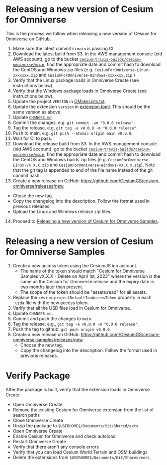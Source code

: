 # Releasing a new version of Cesium for Omniverse

This is the process we follow when releasing a new version of Cesium for Omniverse on GitHub.

1. Make sure the latest commit in `main` is passing CI.
2. Download the latest build from S3. In the AWS management console (old AWS account), go to the bucket [`cesium-travis-builds/cesium-omniverse/main`](https://s3.console.aws.amazon.com/s3/buckets/cesium-travis-builds?region=us-east-1&prefix=cesium-omniverse/main/&showversions=false), find the appropriate date and commit hash to download the CentOS and Windows zip files (e.g. `CesiumForOmniverse-Linux-xxxxxxx.zip` and `CesiumForOmniverse-Windows-xxxxxxx.zip` )
3. Verify that the Linux package loads in Omniverse Create (see instructions below).
4. Verify that the Windows package loads in Omniverse Create (see instructions below).
5. Update the project `VERSION` in [CMakeLists.txt](../../CMakeLists.txt).
6. Update the extension `version` in [extension.toml](../../exts/cesium.omniverse/config/extension.toml). This should be the same version as above.
7. Update [`CHANGES.md`](CHANGES.md).
8. Commit the changes, e.g. `git commit -am "0.0.0 release"`.
9. Tag the release, e.g. `git tag -a v0.0.0 -m "0.0.0 release"`.
10. Push to main, e.g. `git push --atomic origin main v0.0.0`.
11. Wait for CI to pass.
12. Download the release build from S3. In the AWS management console (old AWS account), go to the bucket [`cesium-travis-builds/cesium-omniverse/main`](https://s3.console.aws.amazon.com/s3/buckets/cesium-travis-builds?region=us-east-1&prefix=cesium-omniverse/main/&showversions=false), find the appropriate date and commit hash to download the CentOS and Windows builds zip files (e.g. `CesiumForOmniverse-Linux-vX.X.X.zip` and `CesiumForOmniverse-Windows-vX.X.X.zip`). Note that the git tag is appended to end of the file name instead of the git commit hash.
13. Create a new release on GitHub: https://github.com/CesiumGS/cesium-omniverse/releases/new.
  * Chose the new tag.
  * Copy the changelog into the description. Follow the format used in previous releases.
  * Upload the Linux and Windows release zip files.
14. Proceed to [Releasing a new version of Cesium for Omniverse Samples](#releasing-a-new-version-of-cesium-for-omniverse-samples).

# Releasing a new version of Cesium for Omniverse Samples

1. Create a new access token using the CesiumJS ion account.
    * The name of the token should match "Cesium for Omniverse Samples vX.X.X - Delete on April 1st, 2023" where the version is the same as the Cesium for Omniverse release and the expiry date is two months later than present.
    * The scope of the token should be "assets:read" for all assets.
2. Replace the `cesium:projectDefaultIonAccessToken` property in each `.usda` file with the new access token.
3. Verify that all the USD files load in Cesium for Omniverse.
4. Update `CHANGES.md`.
5. Commit and push the changes to `main`.
6. Tag the release, e.g., `git tag -a v0.0.0 -m "0.0.0 release"`.
7. Push the tag to github: `git push origin v0.0.0`.
8. Create a new release on GitHub: https://github.com/CesiumGS/cesium-omniverse-samples/releases/new.
    * Choose the new tag.
    * Copy the changelog into the description. Follow the format used in previous releases.

# Verify Package

After the package is built, verify that the extension loads in Omniverse Create:

* Open Omniverse Create
* Remove the existing Cesium for Omniverse extension from the list of search paths
* Close Omniverse Create
* Unzip the package to `$USERHOME$/Documents/Kit/Shared/exts`
* Open Omniverse Create
* Enable Cesium for Omniverse and check autoload
* Restart Omniverse Create
* Verify that there aren't any console errors
* Verify that you can load Cesium World Terrain and OSM buildings
* Delete the extensions from `$USERHOME$/Documents/Kit/Shared/exts`
